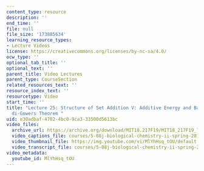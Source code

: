 ```yaml
---
content_type: resource
description: ''
end_time: ''
file: null
file_size: '173885634'
learning_resource_types:
- Lecture Videos
license: https://creativecommons.org/licenses/by-nc-sa/4.0/
ocw_type: ''
optional_tab_title: ''
optional_text: ''
parent_title: Video Lectures
parent_type: CourseSection
related_resources_text: ''
resource_index_text: ''
resourcetype: Video
start_time: ''
title: "Lecture 25: Structure of Set Addition V: Additive Energy and Balog-Szemer\xE9\
  di-Gowers Theorem "
uid: e30adbaf-4702-4bc0-9ca3-33500d5613bc
video_files:
  archive_url: https://archive.org/download/MIT18.217F19/MIT18_217F19_lec25_300k.mp4
  video_captions_file: courses/5-08j-biological-chemistry-ii-spring-2016/MlYhHsq_tOU_captions.vtt
  video_thumbnail_file: https://img.youtube.com/vi/MlYhHsq_tOU/default.jpg
  video_transcript_file: courses/5-08j-biological-chemistry-ii-spring-2016/MlYhHsq_tOU_transcript.pdf
video_metadata:
  youtube_id: MlYhHsq_tOU
---
```

